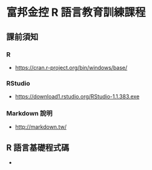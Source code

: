 # 富邦金控 R 語言教育訓練課程


## 課前須知 

### R 

- https://cran.r-project.org/bin/windows/base/

### RStudio

- https://download1.rstudio.org/RStudio-1.1.383.exe

### Markdown 說明

- http://markdown.tw/

## R 語言基礎程式碼

- 
